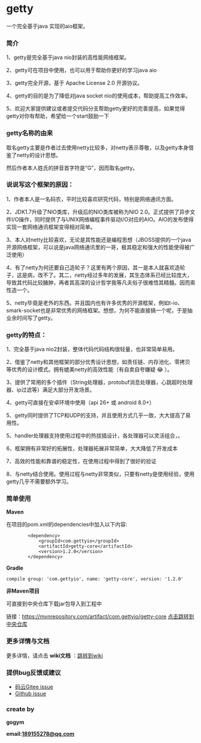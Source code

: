 # getty

一个完全基于java 实现的aio框架。

### 简介

1、getty是完全基于java nio封装的高性能网络框架。

2、getty可在项目中使用，也可以用于帮助你更好的学习java aio

3、getty完全开源，基于 Apache License 2.0 开源协议。

4、getty的目的是为了降低对java socket nio的使用成本，帮助提高工作效率。 

5、欢迎大家提供建议或者提交代码分支帮助getty更好的完善提高，如果觉得getty对你有帮助，希望给一个start鼓励一下

### getty名称的由来

取名getty主要是作者过去使用netty比较多，对netty表示尊敬，以及getty本身借鉴了netty的设计思想。

然后作者本人姓氏的拼音首字符是“G”，因而取名getty。

### 说说写这个框架的原因：

1、作者本人是一名码农，平时比较喜欢研究代码，特别是网络通讯方面。

2、JDK1.7升级了NIO类库，升级后的NIO类库被称为NIO 2.0。正式提供了异步文件I/O操作，同时提供了与UNIX网络编程事件驱动I/O对应的AIO。AIO的发布使得实现一套网络通讯框架变得相对简单。

3、本人对netty比较喜欢，无论是其性能还是编程思想（JBOSS提供的一个java开源网络框架，可以说是java网络通讯里的一哥，极其稳定和强大的性能使得被广泛使用）

4、有了netty为何还要自己造轮子？这里有两个原因，其一是本人就喜欢造轮子，这是病，改不了。其二，netty经过多年的发展，其生态体系已经比较庞大，导致其代码比较臃肿，再者其高深的设计哲学我等凡夫俗子很难悟其精髓。因而索性造一个。

5、netty毕竟是老外的东西。并且国内也有许多优秀的开源框架，例如t-io、smark-socket也是非常优秀的网络框架。想想，为何不能直接搞一个呢，于是抽业余时间写了getty。


### getty的特点：

1、完全基于java nio2封装，整体代码代码结构很轻量，也非常简单易用。

2、借鉴了netty和其他框架的部分优秀设计思想，如责任链、内存池化、零拷贝等优秀的设计模式。拥有媲美netty的高效性能（有自卖自夸嫌疑 :joy: ）。

3、提供了常用的多个插件（String处理器，protobuf消息处理器，心跳超时处理器、ip过滤等）满足大部分开发场景。

4、getty可直接在安卓环境中使用（api 26+ 或 android 8.0+）

5、getty同时提供了TCP和UDP的支持，并且使用方式几乎一致，大大提高了易用性。

5、handler处理器支持使用过程中的热拔插设计，各处理器可以灵活组合，。

6、框架拥有非常好的拓展性，处理器拓展非常简单，大大降低了开发成本

7、高效的性能和靠谱的稳定性，在使用过程中得到了很好的验证

8、与netty结合使用。使用过程与netty非常类似，只要有netty是使用经验，使用getty几乎不需要额外学习。

 ### 简单使用 

 **Maven** 

在项目的pom.xml的dependencies中加入以下内容:


```
        <dependency>
            <groupId>com.gettyio</groupId>
            <artifactId>getty-core</artifactId>
            <version>1.2.0</version>
        </dependency>
```

 **Gradle** 


```
compile group: 'com.gettyio', name: 'getty-core', version: '1.2.0'
```


 **非Maven项目** 

可直接到中央仓库下载jar包导入到工程中

链接：https://mvnrepository.com/artifact/com.gettyio/getty-core [点击跳转到中央仓库](https://mvnrepository.com/artifact/com.gettyio/getty-core)



### 更多详情与文档

更多详情，请点击  **wiki文档** ：[跳转到wiki](https://gitee.com/kokjuis/getty/wikis/pages)

### 提供bug反馈或建议

- [码云Gitee issue](https://gitee.com/kokjuis/getty/issues)
- [Github issue](https://github.com/gogym/getty/issues)

### create by

 **gogym** 

 **email:189155278@qq.com** 




